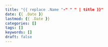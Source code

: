 ```yaml
---
title: "{{ replace .Name "-" " " | title }}"
date: {{ .Date }}
lastmod: {{ .Date }}
categories: []
tags: []
keywords: []
draft: false
---
```


